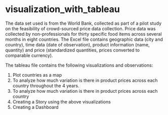 # visualization_with_tableau
The data set used is from the World Bank, collected as part of a pilot study on the feasibility of crowd-sourced price data collection. Price data was collected by non-professionals for thirty specific food items across several months in eight countries. The Excel file contains geographic data (city and country), time data (date of observation), product information (name, quantity) and price (standardized quantities, prices converted to comparable currency).

The tableau file contains the following visualizations and observations:
1) Plot countries as a map 
2) To analyze how much variation is there in product prices across each country throughout the 4 years.
3) To analyze how much variation is there in product prices across each country 
4) Creating a Story using the above visualizations
5) Creating a Dashboard
